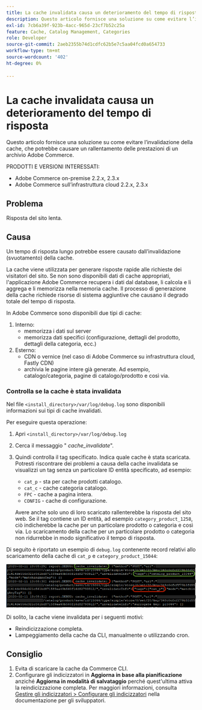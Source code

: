 ```yaml
---
title: La cache invalidata causa un deterioramento del tempo di risposta
description: Questo articolo fornisce una soluzione su come evitare l’invalidazione della cache, che potrebbe causare un rallentamento delle prestazioni di un archivio Adobe Commerce.
exl-id: 7cb6a39f-923b-4acc-965d-23cf7b52c25a
feature: Cache, Catalog Management, Categories
role: Developer
source-git-commit: 2aeb2355b74d1cdfc62b5e7c5aa04fcd0a654733
workflow-type: tm+mt
source-wordcount: '402'
ht-degree: 0%

---
```


# La cache invalidata causa un deterioramento del tempo di risposta

Questo articolo fornisce una soluzione su come evitare l’invalidazione della cache, che potrebbe causare un rallentamento delle prestazioni di un archivio Adobe Commerce.

PRODOTTI E VERSIONI INTERESSATI:

* Adobe Commerce on-premise 2.2.x, 2.3.x
* Adobe Commerce sull’infrastruttura cloud 2.2.x, 2.3.x

## Problema

Risposta del sito lenta.

## Causa

Un tempo di risposta lungo potrebbe essere causato dall’invalidazione (svuotamento) della cache.

La cache viene utilizzata per generare risposte rapide alle richieste dei visitatori del sito. Se non sono disponibili dati di cache appropriati, l&#39;applicazione Adobe Commerce recupera i dati dal database, li calcola e li aggrega e li memorizza nella memoria cache. Il processo di generazione della cache richiede risorse di sistema aggiuntive che causano il degrado totale del tempo di risposta.

In Adobe Commerce sono disponibili due tipi di cache:

1. Interno:
   * memorizza i dati sul server
   * memorizza dati specifici (configurazione, dettagli del prodotto, dettagli della categoria, ecc.)
1. Esterno:
   * CDN o vernice (nel caso di Adobe Commerce su infrastruttura cloud, Fastly CDN)
   * archivia le pagine intere già generate. Ad esempio, catalogo/categoria, pagine di catalogo/prodotto e così via.

### Controlla se la cache è stata invalidata

Nel file `<install_directory>/var/log/debug.log` sono disponibili informazioni sui tipi di cache invalidati.

Per eseguire questa operazione:

1. Apri `<install_directory>/var/log/debug.log`
1. Cerca il messaggio &quot; *cache\_invalidate*&quot;.
1. Quindi controlla il tag specificato. Indica quale cache è stata scaricata. Potresti riscontrare dei problemi a causa della cache invalidata se visualizzi un tag senza un particolare ID entità specificato, ad esempio:
   * `cat_p` - sta per cache prodotti catalogo.
   * `cat_c` - cache categoria catalogo.
   * `FPC` - cache a pagina intera.
   * `CONFIG` - cache di configurazione.

   Avere anche solo uno di loro scaricato rallenterebbe la risposta del sito web. Se il tag contiene un ID entità, ad esempio `category_product_1258`, ciò indicherebbe la cache per un particolare prodotto o categoria e così via. Lo scaricamento della cache per un particolare prodotto o categoria non ridurrebbe in modo significativo il tempo di risposta.

Di seguito è riportato un esempio di `debug.log` contenente record relativi allo scaricamento della cache di `cat_p` e `category_product_15044`:

![esempio del contenuto debug.log](assets/debug_log_sample.png)

Di solito, la cache viene invalidata per i seguenti motivi:

* Reindicizzazione completa.
* Lampeggiamento della cache da CLI, manualmente o utilizzando cron.

## Consiglio

1. Evita di scaricare la cache da Commerce CLI.
1. Configurare gli indicizzatori in **Aggiorna in base alla pianificazione** anziché **Aggiorna in modalità di salvataggio** perché quest&#39;ultima attiva la reindicizzazione completa. Per maggiori informazioni, consulta [Gestire gli indicizzatori > Configurare gli indicizzatori](https://experienceleague.adobe.com/it/docs/commerce-operations/configuration-guide/cli/manage-indexers#configure-indexers) nella documentazione per gli sviluppatori.
